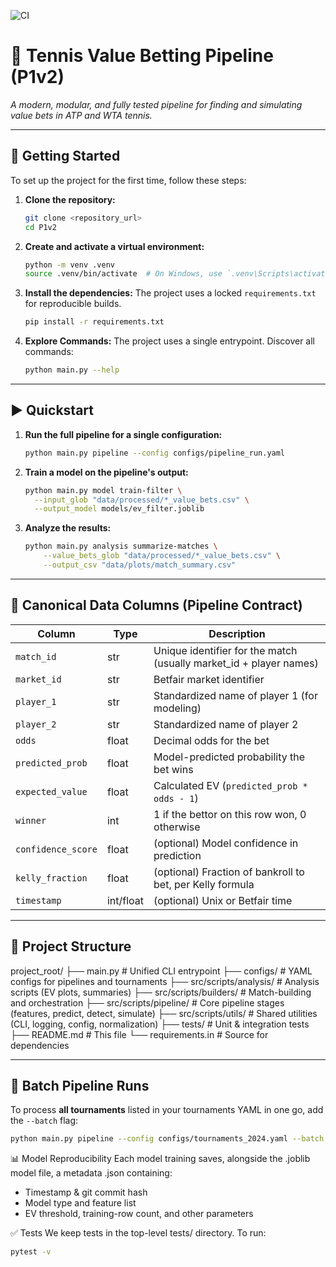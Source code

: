 ![CI](https://github.com/puntingpro/P1v2/actions/workflows/ci.yml/badge.svg)

# 🎾 Tennis Value Betting Pipeline (P1v2)

*A modern, modular, and fully tested pipeline for finding and simulating value bets in ATP and WTA tennis.*

---

## 🚀 Getting Started

To set up the project for the first time, follow these steps:

1.  **Clone the repository:**
    ```bash
    git clone <repository_url>
    cd P1v2
    ```

2.  **Create and activate a virtual environment:**
    ```bash
    python -m venv .venv
    source .venv/bin/activate  # On Windows, use `.venv\Scripts\activate`
    ```

3.  **Install the dependencies:** The project uses a locked `requirements.txt` for reproducible builds.
    ```bash
    pip install -r requirements.txt
    ```

4.  **Explore Commands:** The project uses a single entrypoint. Discover all commands:
    ```bash
    python main.py --help
    ```

---

## ▶️ Quickstart

1.  **Run the full pipeline for a single configuration:**
    ```bash
    python main.py pipeline --config configs/pipeline_run.yaml
    ```

2.  **Train a model on the pipeline's output:**
    ```bash
    python main.py model train-filter \
      --input_glob "data/processed/*_value_bets.csv" \
      --output_model models/ev_filter.joblib
    ```

3.  **Analyze the results:**
    ```bash
    python main.py analysis summarize-matches \
        --value_bets_glob "data/processed/*_value_bets.csv" \
        --output_csv "data/plots/match_summary.csv"
    ```

---

## 📄 Canonical Data Columns (Pipeline Contract)

| Column             | Type      | Description                                                         |
| ------------------ | --------- | ------------------------------------------------------------------- |
| `match_id`         | str       | Unique identifier for the match (usually market_id + player names)  |
| `market_id`        | str       | Betfair market identifier                                           |
| `player_1`         | str       | Standardized name of player 1 (for modeling)                        |
| `player_2`         | str       | Standardized name of player 2                                       |
| `odds`             | float     | Decimal odds for the bet                                            |
| `predicted_prob`   | float     | Model-predicted probability the bet wins                            |
| `expected_value`   | float     | Calculated EV (`predicted_prob * odds - 1`)                         |
| `winner`           | int       | 1 if the bettor on this row won, 0 otherwise                        |
| `confidence_score` | float     | (optional) Model confidence in prediction                           |
| `kelly_fraction`   | float     | (optional) Fraction of bankroll to bet, per Kelly formula           |
| `timestamp`        | int/float | (optional) Unix or Betfair time                                     |

---

## 📂 Project Structure

project_root/
├── main.py                      # Unified CLI entrypoint
├── configs/                     # YAML configs for pipelines and tournaments
├── src/scripts/analysis/        # Analysis scripts (EV plots, summaries)
├── src/scripts/builders/        # Match-building and orchestration
├── src/scripts/pipeline/        # Core pipeline stages (features, predict, detect, simulate)
├── src/scripts/utils/           # Shared utilities (CLI, logging, config, normalization)
├── tests/                       # Unit & integration tests
├── README.md                    # This file
└── requirements.in              # Source for dependencies

---

## 🔄 Batch Pipeline Runs

To process **all tournaments** listed in your tournaments YAML in one go, add the `--batch` flag:

```bash
python main.py pipeline --config configs/tournaments_2024.yaml --batch
```

📊 Model Reproducibility
Each model training saves, alongside the .joblib model file, a metadata .json containing:

- Timestamp & git commit hash
- Model type and feature list
- EV threshold, training-row count, and other parameters

✅ Tests
We keep tests in the top-level tests/ directory. To run:

```bash
pytest -v
```
